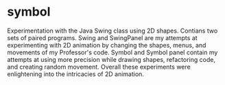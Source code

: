 # symbol
Experimentation with the Java Swing class using 2D shapes. Contians two sets of paired programs. Swing and SwingPanel are my attempts at experimenting with 2D animation by changing the shapes, menus, and movements of my Professor's code. Symbol and Symbol panel contain my attempts at using more precision while drawing shapes, refactoring code, and creating random movement. Overall these experiments were enlightening into the intricacies of 2D animation.

